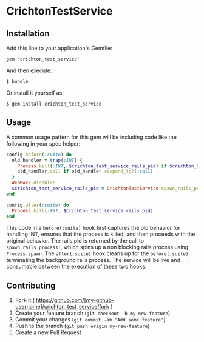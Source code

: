 # CrichtonTestService



## Installation

Add this line to your application's Gemfile:

    gem 'crichton_test_service'

And then execute:

    $ bundle

Or install it yourself as:

    $ gem install crichton_test_service

## Usage

A common usage pattern for this gem will be including code like the following in your spec helper:
```ruby
config.before(:suite) do
  old_handler = trap(:INT) {
    Process.kill(:INT, $crichton_test_service_rails_pid) if $crichton_test_service_rails_pid
    old_handler.call if old_handler.respond_to?(:call)
  }
  WebMock.disable!
  $crichton_test_service_rails_pid = CrichtonTestService.spawn_rails_process!(RAILS_PORT)
end

config.after(:suite) do
  Process.kill(:INT, $crichton_test_service_rails_pid)
end
```
This code in a ``` before(:suite) ``` hook first captures the old behavior for handling INT, ensures
that the process is killed, and then proceeds with the original behavior.  The rails pid is returned
by the call to ``` spawn_rails_process! ```, which spins up a non blocking rails process
using ``` Process.spawn ```.  The ``` after(:suite) ``` hook cleans up for
the ``` before(:suite) ```, terminating the background rails process.  The service will be live and
consumable between the execution of these two hooks.


## Contributing

1. Fork it ( https://github.com/[my-github-username]/crichton_test_service/fork )
2. Create your feature branch (`git checkout -b my-new-feature`)
3. Commit your changes (`git commit -am 'Add some feature'`)
4. Push to the branch (`git push origin my-new-feature`)
5. Create a new Pull Request
